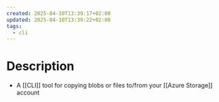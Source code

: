 ```yaml
---
created: 2025-04-10T13:39:17+02:00
updated: 2025-04-10T13:39:22+02:00
tags:
  - cli
---
```

# Description
- A [[CLI]] tool for copying blobs or files to/from your [[Azure Storage]] account